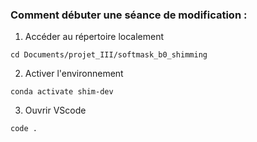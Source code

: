 ### Comment débuter une séance de modification :

1) Accéder au répertoire localement
```
cd Documents/projet_III/softmask_b0_shimming
```

2) Activer l'environnement
```
conda activate shim-dev 
```

3) Ouvrir VScode
```
code .
```
